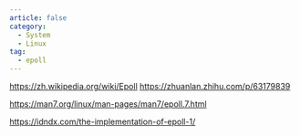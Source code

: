 ```yaml
---
article: false
category:
  - System
  - Linux
tag:
  - epoll
---
```


https://zh.wikipedia.org/wiki/Epoll
https://zhuanlan.zhihu.com/p/63179839

https://man7.org/linux/man-pages/man7/epoll.7.html

https://idndx.com/the-implementation-of-epoll-1/